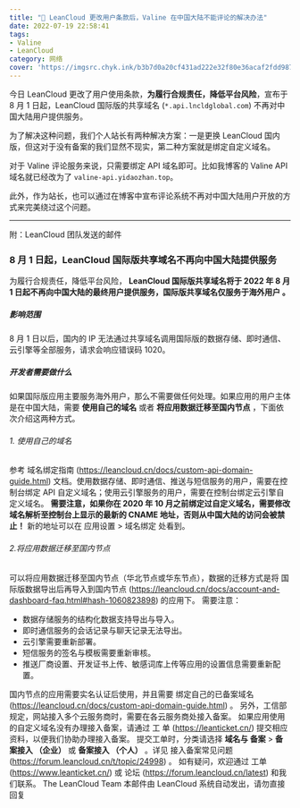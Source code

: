 ```yaml
---
title: "📄 LeanCloud 更改用户条款后，Valine 在中国大陆不能评论的解决办法"
date: 2022-07-19 22:58:41
tags:
- Valine
- LeanCloud
category: 网络
cover: 'https://imgsrc.chyk.ink/b3b7d0a20cf431ad222e32f80e36acaf2fdd9877.webp'
---
```


今日 LeanCloud 更改了用户使用条款，**为履行合规责任，降低平台风险**，宣布于 8 月 1 日起，LeanCloud 国际版的共享域名 (``*.api.lncldglobal.com``) 不再对中国大陆用户提供服务。

为了解决这种问题，我们个人站长有两种解决方案：一是更换 LeanCloud 国内版，但这对于没有备案的我们显然不现实，第二种方案就是绑定自定义域名。

对于 Valine 评论服务来说，只需要绑定 API 域名即可。比如我博客的 Valine API 域名就已经改为了 `valine-api.yidaozhan.top`。

此外，作为站长，也可以通过在博客中宣布评论系统不再对中国大陆用户开放的方式来完美绕过这个问题。

---

附：LeanCloud 团队发送的邮件

### 8 月 1 日起，LeanCloud 国际版共享域名不再向中国大陆提供服务

为履行合规责任，降低平台风险， **LeanCloud 国际版共享域名将于 2022 年 8 月 1 日起不再向中国大陆的最终用户提供服务，国际版共享域名仅服务于海外用户 。**

##### 影响范围

8 月 1 日以后，国内的 IP 无法通过共享域名调用国际版的数据存储、即时通信、云引擎等全部服务，请求会响应错误码 1020。

##### 开发者需要做什么

如果国际版应用主要服务海外用户，那么不需要做任何处理。如果应用的用户主体是在中国大陆，需要 **使用自己的域名** 或者 **将应用数据迁移至国内节点** ，下面依次介绍这两种方式。

###### 1. 使用自己的域名

参考 域名绑定指南 (https://leancloud.cn/docs/custom-api-domain-guide.html) 文档。使用数据存储、即时通信、推送与短信服务的用户，需要在控制台绑定 API 自定义域名；使用云引擎服务的用户，需要在控制台绑定云引擎自定义域名。
**需要注意，如果你在 2020 年 10 月之前绑定过自定义域名，需要修改域名解析至控制台上显示的最新的 CNAME 地址，否则从中国大陆的访问会被禁止！** 新的地址可以在 应用设置 > 域名绑定 处看到。

###### 2.将应用数据迁移至国内节点

可以将应用数据迁移至国内节点（华北节点或华东节点），数据的迁移方式是将 国际版数据导出后再导入到国内节点 (https://leancloud.cn/docs/account-and-dashboard-faq.html#hash-1060823898) 的应用下。
需要注意：

- 数据存储服务的结构化数据支持导出与导入。
- 即时通信服务的会话记录与聊天记录无法导出。
- 云引擎需要重新部署。
- 短信服务的签名与模板需要重新审核。
- 推送厂商设置、开发证书上传、敏感词库上传等应用的设置信息需要重新配置。

国内节点的应用需要实名认证后使用，并且需要 绑定自己的已备案域名 (https://leancloud.cn/docs/custom-api-domain-guide.html) 。
另外，工信部规定，网站接入多个云服务商时，需要在各云服务商处接入备案。 如果应用使用的自定义域名没有办理接入备案，请通过 工 单 (https://leanticket.cn/) 提交相应资料，以便我们协助办理接入备案。 提交工单时，分类请选择 **域名与 备案** > **备案接入 （企业）** 或 **备案接入 （个人）** 。详见 接入备案常见问题 (https://forum.leancloud.cn/t/topic/24998) 。
如有疑问，欢迎通过 工单 (https://www.leanticket.cn/) 或 论坛 (https://forum.leancloud.cn/latest) 和我们联系。
The LeanCloud Team
本邮件由 LeanCloud 系统自动发出，请勿直接回复

